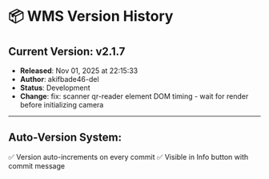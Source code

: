 # 📦 WMS Version History

## Current Version: **v2.1.7**
- **Released**: Nov 01, 2025 at 22:15:33
- **Author**: akifbade46-del
- **Status**: Development
- **Change**: fix: scanner qr-reader element DOM timing - wait for render before initializing camera

---

## Auto-Version System:
✅ Version auto-increments on every commit
✅ Visible in Info button with commit message
